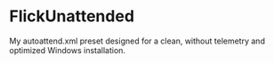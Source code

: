 # FlickUnattended
My autoattend.xml preset designed for a clean, without telemetry and optimized Windows installation.
